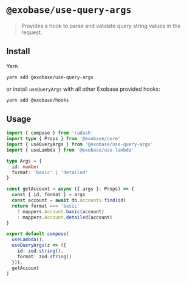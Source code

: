# `@exobase/use-query-args`

> Provides a hook to parse and validate query string values in the request.

## Install

Yarn

```sh
yarn add @exobase/use-query-args
```

or install `useQueryArgs` with all other Exobase provided hooks:

```sh
yarn add @exobase/hooks
```

## Usage

```ts
import { compose } from 'radash'
import type { Props } from '@exobase/core'
import { useQueryArgs } from '@exobase/use-query-args'
import { useLambda } from '@exobase/use-lambda'

type Args = {
  id: number
  format: 'basic' | 'detailed'
}

const getAccount = async ({ args }: Props) => {
  const { id, format } = args
  const account = await db.accounts.find(id)
  return format === 'basic'
    ? mappers.Account.basic(account)
    : mappers.Account.detailed(account)
}

export default compose(
  useLambda(),
  useQueryArgs(z => ({
    id: zod.string(),
    format: zod.string()
  })),
  getAccount
)
```
